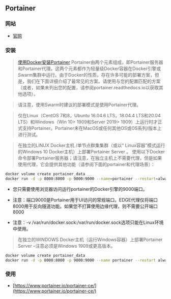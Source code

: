 
## Portainer 

### 网站

- [官网](https://www.portainer.io/)  


### 安装
> [使用Docker安装Portainer](https://www.portainer.io/installation/)
Portainer由两个元素组成，即Portainer服务器和Portainer代理。这两个元素都作为轻量级Docker容器在Docker引擎或Swarm集群中运行。由于Docker的性质，存在许多可能的部署方案，但是，我们在下面详细介绍了最常见的方案。请使用与您的配置匹配的方案（或者，如果未列出您的配置，请参阅portainer.readthedocs.io以获取其他选项）。

> 请注意，使用Swarm时建议的部署模式是使用Portainer代理。

> 仅在Linux（CentOS 7和8，Ubuntu 16.04.6 LTS，18.04.4 LTS和20.04 LTS）和Windows（Win 10> 1909和Server 2019> 1909）上运行时才正式支持Portainer。Portainer未在MacOS或任何其他OS或OS系列/版本上进行测试。

> 在独立的LINUX Docker主机 /单节​​点群集集群（或以“ Linux容器”模式运行的Windows 10 Docker主机）上部署Portainer Server 。
使用以下Docker命令部署Portainer服务器；请注意，在独立主机上不需要代理，但是如果使用代理，它会提供其他功能（请参阅下面的portainer和代理场景）：
```bash
docker volume create portainer_data
docker run -d -p 8000:8000 -p 9000:9000 --name=portainer --restart=always -v /var/run/docker.sock:/var/run/docker.sock -v portainer_data:/data portainer/portainer
```

- 您只需要使用浏览器访问运行portainer的Docker引擎的9000端口。

- 注意：端口9000是Portainer用于UI访问的常规端口。EDGE代理仅将端口8000用于反向隧道功能。如果您不打算使用边缘代理，则不需要公开端口8000

- 注意：-v /var/run/docker.sock:/var/run/docker.sock选项只能在Linux环境中使用。

> 在独立的WINDOWS Docker主机（运行Windows容器）上部署Portainer Server –注意必须是Windows 1909或更高版本。
```bash
docker volume create portainer_data
docker run -d -p 8000:8000 -p 9000:9000 --name portainer --restart always -v \\.\pipe\docker_engine:\\.\pipe\docker_engine -v portainer_data:C:\data portainer/portainer
```


### 使用
- [https://www.portainer.io/portainer-ce/](https://www.portainer.io/portainer-ce/)


